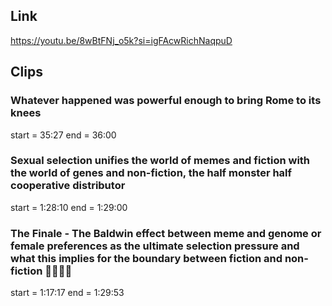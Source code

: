 ## Link
https://youtu.be/8wBtFNj_o5k?si=igFAcwRichNaqpuD

## Clips

### Whatever happened was powerful enough to bring Rome to its knees
start = 35:27
end = 36:00

### Sexual selection unifies the world of memes and fiction with the world of genes and non-fiction, the half monster half cooperative distributor
start = 1:28:10
end = 1:29:00

### The Finale - The Baldwin effect between meme and genome or female preferences as the ultimate selection pressure and what this implies for the boundary between fiction and non-fiction 🌈🎉💯🐯
start = 1:17:17
end = 1:29:53